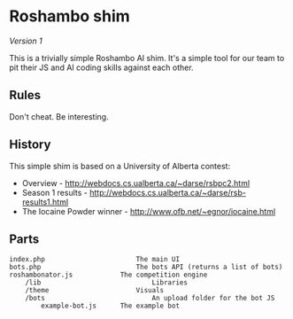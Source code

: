 # Roshambo shim

*Version 1*

This is a trivially simple Roshambo AI shim. It's a simple tool for our team to pit their JS and AI coding skills against each other.

## Rules

Don't cheat. Be interesting.

## History

This simple shim is based on a University of Alberta contest:

* Overview - http://webdocs.cs.ualberta.ca/~darse/rsbpc2.html
* Season 1 results - http://webdocs.cs.ualberta.ca/~darse/rsb-results1.html
* The Iocaine Powder winner - http://www.ofb.net/~egnor/iocaine.html

## Parts

	index.php						The main UI
	bots.php						The bots API (returns a list of bots)
	roshambonator.js			The competition engine
		/lib							Libraries
		/theme						Visuals
		/bots							An upload folder for the bot JS
			example-bot.js		The example bot